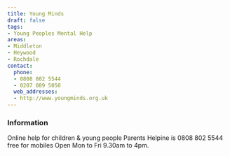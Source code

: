 ```yaml
---
title: Young Minds
draft: false
tags:
- Young Peoples Mental Help
areas:
- Middleton
- Heywood
- Rochdale
contact:
  phone:
  - 0808 802 5544
  - 0207 089 5050
  web_addresses:
  - http://www.youngminds.org.uk
---
```


### Information
Online help for children & young people
Parents Helpine is 0808 802 5544 free for mobiles
Open Mon to Fri 9.30am to 4pm.


